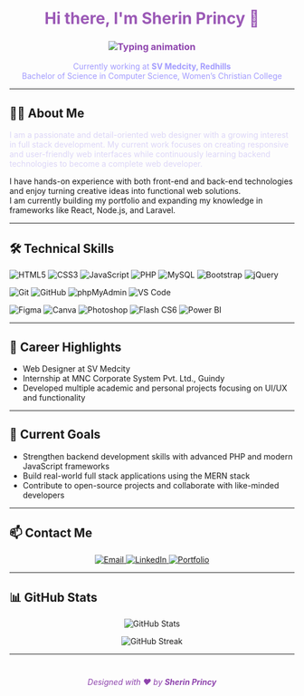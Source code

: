 <!-- Profile Header with typewriter effect -->
<h1 align="center" style="color:#9b59b6;">Hi there, I'm Sherin Princy 👋</h1>
<h3 align="center" style="color:#8e44ad;">
  <a href="#" style="color:#8e44ad; text-decoration:none;">
    <img src="https://readme-typing-svg.herokuapp.com?font=Fira+Code&size=24&pause=1000&color=8e44ad&width=450&lines=Web+Designer;Aspiring+Full+Stack+Developer" alt="Typing animation" />
  </a>
</h3>

<p align="center" style="color:#a29bfe;">
  Currently working at <strong>SV Medcity, Redhills</strong><br>
  Bachelor of Science in Computer Science, Women’s Christian College
</p>

---

## 👩‍💻 About Me

<p style="color:#dcd6f7;">
I am a passionate and detail-oriented web designer with a growing interest in full stack development.  
My current work focuses on creating responsive and user-friendly web interfaces while continuously learning backend technologies to become a complete web developer.

I have hands-on experience with both front-end and back-end technologies and enjoy turning creative ideas into functional web solutions.  
I am currently building my portfolio and expanding my knowledge in frameworks like React, Node.js, and Laravel.
</p>

---

## 🛠️ Technical Skills

<p>
  <img alt="HTML5" src="https://img.shields.io/badge/HTML5-E34F26?style=for-the-badge&logo=html5&logoColor=white" />
  <img alt="CSS3" src="https://img.shields.io/badge/CSS3-1572B6?style=for-the-badge&logo=css3&logoColor=white" />
  <img alt="JavaScript" src="https://img.shields.io/badge/JavaScript-F7DF1E?style=for-the-badge&logo=javascript&logoColor=black" />
  <img alt="PHP" src="https://img.shields.io/badge/PHP-777BB4?style=for-the-badge&logo=php&logoColor=white" />
  <img alt="MySQL" src="https://img.shields.io/badge/MySQL-4479A1?style=for-the-badge&logo=mysql&logoColor=white" />
  <img alt="Bootstrap" src="https://img.shields.io/badge/Bootstrap-7952B3?style=for-the-badge&logo=bootstrap&logoColor=white" />
  <img alt="jQuery" src="https://img.shields.io/badge/jQuery-0769AD?style=for-the-badge&logo=jquery&logoColor=white" />
</p>

<p>
  <img alt="Git" src="https://img.shields.io/badge/Git-F05032?style=for-the-badge&logo=git&logoColor=white" />
  <img alt="GitHub" src="https://img.shields.io/badge/GitHub-181717?style=for-the-badge&logo=github&logoColor=white" />
  <img alt="phpMyAdmin" src="https://img.shields.io/badge/phpMyAdmin-3670A0?style=for-the-badge&logo=mysql&logoColor=white" />
  <img alt="VS Code" src="https://img.shields.io/badge/VS_Code-007ACC?style=for-the-badge&logo=visualstudiocode&logoColor=white" />
</p>

<p>
  <img alt="Figma" src="https://img.shields.io/badge/Figma-F24E1E?style=for-the-badge&logo=figma&logoColor=white" />
  <img alt="Canva" src="https://img.shields.io/badge/Canva-00C4CC?style=for-the-badge&logo=canva&logoColor=white" />
  <img alt="Photoshop" src="https://img.shields.io/badge/Photoshop-31A8FF?style=for-the-badge&logo=adobephotoshop&logoColor=white" />
  <img alt="Flash CS6" src="https://img.shields.io/badge/Flash_CS6-EE4B2B?style=for-the-badge&logo=adobeflash&logoColor=white" />
  <img alt="Power BI" src="https://img.shields.io/badge/Power_BI-F2C811?style=for-the-badge&logo=powerbi&logoColor=black" />
</p>

---

## 🎯 Career Highlights

- Web Designer at SV Medcity  
- Internship at MNC Corporate System Pvt. Ltd., Guindy  
- Developed multiple academic and personal projects focusing on UI/UX and functionality

---

## 🎯 Current Goals

- Strengthen backend development skills with advanced PHP and modern JavaScript frameworks  
- Build real-world full stack applications using the MERN stack  
- Contribute to open-source projects and collaborate with like-minded developers

---

## 📫 Contact Me

<p align="center">
  <a href="mailto:sherinaofficial2025@gmail.com">
    <img alt="Email" src="https://img.shields.io/badge/Email-D14836?style=for-the-badge&logo=gmail&logoColor=white" />
  </a>
  <a href="https://www.linkedin.com/in/sherin-princy-238b49336">
    <img alt="LinkedIn" src="https://img.shields.io/badge/LinkedIn-8a2be2?style=for-the-badge&logo=linkedin&logoColor=white" />
  </a>
  <a href="https://sherina-13.github.io/Sherina-13/">
    <img alt="Portfolio" src="https://img.shields.io/badge/Portfolio-8e44ad?style=for-the-badge&logo=react&logoColor=white" />
  </a>
</p>

---

## 📊 GitHub Stats

<p align="center">
  <img src="https://github-readme-stats.vercel.app/api?username=Sherina-13&show_icons=true&theme=radical" alt="GitHub Stats" />
</p>

<p align="center">
  <img src="https://github-readme-streak-stats.herokuapp.com/?user=Sherina-13&theme=radical" alt="GitHub Streak" />
</p>

---

<p align="center" style="color:#8e44ad; font-style: italic; margin-top: 40px;">
  Designed with ❤️ by <strong>Sherin Princy</strong>
</p>
